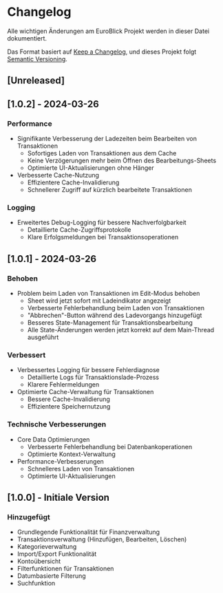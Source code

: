 # Changelog

Alle wichtigen Änderungen am EuroBlick Projekt werden in dieser Datei dokumentiert.

Das Format basiert auf [Keep a Changelog](https://keepachangelog.com/de/1.0.0/),
und dieses Projekt folgt [Semantic Versioning](https://semver.org/spec/v2.0.0.html).

## [Unreleased]

## [1.0.2] - 2024-03-26

### Performance
- Signifikante Verbesserung der Ladezeiten beim Bearbeiten von Transaktionen
  - Sofortiges Laden von Transaktionen aus dem Cache
  - Keine Verzögerungen mehr beim Öffnen des Bearbeitungs-Sheets
  - Optimierte UI-Aktualisierungen ohne Hänger
- Verbesserte Cache-Nutzung
  - Effizientere Cache-Invalidierung
  - Schnellerer Zugriff auf kürzlich bearbeitete Transaktionen

### Logging
- Erweitertes Debug-Logging für bessere Nachverfolgbarkeit
  - Detaillierte Cache-Zugriffsprotokolle
  - Klare Erfolgsmeldungen bei Transaktionsoperationen

## [1.0.1] - 2024-03-26

### Behoben
- Problem beim Laden von Transaktionen im Edit-Modus behoben
  - Sheet wird jetzt sofort mit Ladeindikator angezeigt
  - Verbesserte Fehlerbehandlung beim Laden von Transaktionen
  - "Abbrechen"-Button während des Ladevorgangs hinzugefügt
  - Besseres State-Management für Transaktionsbearbeitung
  - Alle State-Änderungen werden jetzt korrekt auf dem Main-Thread ausgeführt

### Verbessert
- Verbessertes Logging für bessere Fehlerdiagnose
  - Detaillierte Logs für Transaktionslade-Prozess
  - Klarere Fehlermeldungen
- Optimierte Cache-Verwaltung für Transaktionen
  - Bessere Cache-Invalidierung
  - Effizientere Speichernutzung

### Technische Verbesserungen
- Core Data Optimierungen
  - Verbesserte Fehlerbehandlung bei Datenbankoperationen
  - Optimierte Kontext-Verwaltung
- Performance-Verbesserungen
  - Schnelleres Laden von Transaktionen
  - Optimierte UI-Aktualisierungen

## [1.0.0] - Initiale Version

### Hinzugefügt
- Grundlegende Funktionalität für Finanzverwaltung
- Transaktionsverwaltung (Hinzufügen, Bearbeiten, Löschen)
- Kategorieverwaltung
- Import/Export Funktionalität
- Kontoübersicht
- Filterfunktionen für Transaktionen
- Datumbasierte Filterung
- Suchfunktion 